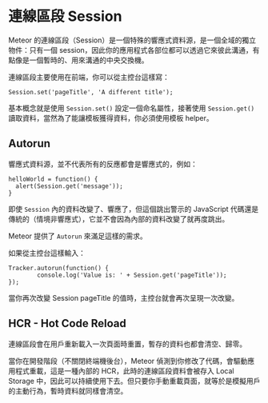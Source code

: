 # 連線區段 Session

Meteor 的連線區段（Session）是一個特殊的響應式資料源，是一個全域的獨立物件：只有一個 session，因此你的應用程式各部位都可以透過它來彼此溝通，有點像是一個暫時的、用來溝通的中央交換機。

連線區段主要使用在前端，你可以從主控台這樣寫：

```
Session.set('pageTitle', 'A different title');
```

基本概念就是使用 `Session.set()` 設定一個命名屬性，接著使用 `Session.get()` 讀取資料，當然為了能讓模板獲得資料，你必須使用模板 helper。

## Autorun

響應式資料源，並不代表所有的反應都會是響應式的，例如：

```
helloWorld = function() {
  alert(Session.get('message'));
}
```

即使 `Session` 內的資料改變了、響應了，但這個跳出警示的 JavaScript 代碼還是傳統的（情境非響應式），它並不會因為內部的資料改變了就再度跳出。

Meteor 提供了 `Autorun` 來滿足這樣的需求。

如果從主控台這樣輸入：

```
Tracker.autorun(function() {
		console.log('Value is: ' + Session.get('pageTitle'));
});
```

當你再次改變 Session pageTitle 的值時，主控台就會再次呈現一次改變。

## HCR - Hot Code Reload

連線區段會在用戶重新載入一次頁面時重置，暫存的資料也都會清空、歸零。

當你在開發階段（不關閉終端機後台），Meteor 偵測到你修改了代碼，會驅動應用程式重載，這是一種內部的 HCR，此時的連線區段資料會被存入 Local Storage 中，因此可以持續使用下去。但只要你手動重載頁面，就等於是模擬用戶的主動行為，暫時資料就同樣會清空。

